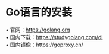 # Go语言的安装

• 官网：https://golang.org  
• 国内下载：https://studygolang.com/dl  
• 国内镜像：https://goproxy.cn/


